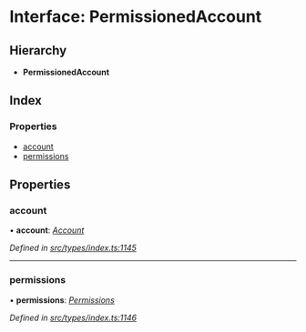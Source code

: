 # Interface: PermissionedAccount

## Hierarchy

* **PermissionedAccount**

## Index

### Properties

* [account](permissionedaccount.md#account)
* [permissions](permissionedaccount.md#permissions)

## Properties

###  account

• **account**: *[Account](../classes/account.md)*

*Defined in [src/types/index.ts:1145](https://github.com/PolymeshAssociation/polymesh-sdk/blob/46845947/src/types/index.ts#L1145)*

___

###  permissions

• **permissions**: *[Permissions](../classes/permissions.md)*

*Defined in [src/types/index.ts:1146](https://github.com/PolymeshAssociation/polymesh-sdk/blob/46845947/src/types/index.ts#L1146)*
